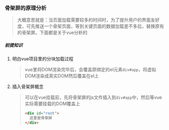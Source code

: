 ### 骨架屏的原理分析

> 大概意思就是：当页面加载需要较多的时间时，为了提升用户的界面友好度，可先推送一个骨架页面，等到关键页面的数据加载差不多后，替换原有的骨架屏。下面都是关于vue分析的

##### 前提知识

1. 明白vue项目里的分块加载过程

   > vue里将DOM渲染完毕后，会覆盖原绑定的el元素`div#app`，将虚拟DOM渲染成真实DOM然后覆盖在el上

2. 插入骨架屏概念

   > 可以在vue挂载前，先将骨架屏的js文件插入到`div#app`中，然后等vue实际需要挂载的DOM覆盖上
   >
   > ```html
   > <div id="root">
   >   这里是骨架屏
   > </div>
   > ```
   >
   > 